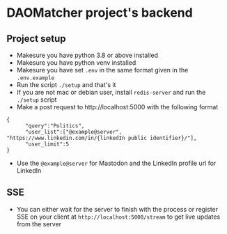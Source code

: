 # DAOMatcher project's backend

## Project setup

- Makesure you have python 3.8 or above installed
- Makesure you have python venv installed
- Makesure you have set `.env` in the same format given in the `.env.example`
- Run the script `./setup` and that's it
- If you are not mac or debian user, install `redis-server` and run the `./setup` script
- Make a post request to http://localhost:5000 with the following format
```
{
      "query":"Politics",
      "user_list":["@example@server", "https://www.linkedin.com/in/{linkedIn public identifier}/"],
      "user_limit":5
}
```
- Use the `@example@server` for Mastodon and the LinkedIn profile url for LinkedIn

## SSE

- You can either wait for the server to finish with the process or register SSE on your client at `http://localhost:5000/stream` to get live updates from the server
